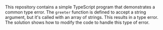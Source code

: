 This repository contains a simple TypeScript program that demonstrates a common type error. The `greeter` function is defined to accept a string argument, but it's called with an array of strings. This results in a type error. The solution shows how to modify the code to handle this type of error.